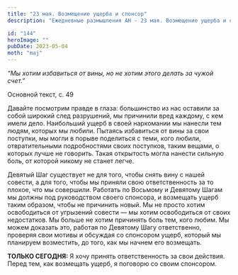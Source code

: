 ```yaml
---
title: "23 мая. Возмещение ущерба и спонсор"
description: "Ежедневные размышления АН - 23 мая. Возмещение ущерба и спонсор"

id: "144"
heroImage: ""
pubDate: 2023-05-04
moth: "maj"
---
```


_“Мы хотим избавиться от вины, но не хотим этого делать за чужой счет.”_

Основной текст, с. 49

Давайте посмотрим правде в глаза: большинство из нас оставили за собой широкий
след разрушений, мы причинили вред каждому, с кем имели дело. Наибольший ущерб
в своей наркомании мы нанесли тем людям, которых мы любили. Пытаясь избавиться
от вины за свои поступки, мы могли в порыве поделиться с теми, кого любили,
отвратительными подробностями своих поступков, таким вещами, о которых лучше
не говорить. Такая открытость могла нанести сильную боль, от которой никому не
станет легче.

Девятый Шаг существует не для того, чтобы снять вину с нашей совести, а для
того, чтобы мы приняли свою ответственность за то плохое, что мы совершили.
Работать по Восьмому и Девятому Шагам мы должны под руководством своего
спонсора, и возмещать ущерб таким образом, чтобы не причинить новый. Мы не
просто хотим освободиться от угрызений совести — мы хотим освободиться от
своих недостатков. Мы больше не хотим причинять боль тем, кого любим. Мы можем
доказать это, работая по Девятому Шагу ответственно, проверяя свои мотивы и
обсуждая со спонсором ущерб, который мы планируем возместить, до того, как мы
начнем его возмещать.

**ТОЛЬКО СЕГОДНЯ:** Я хочу принять ответственность за свои действия. Перед
тем, как возмещать ущерб, я поговорю со своим спонсором.

